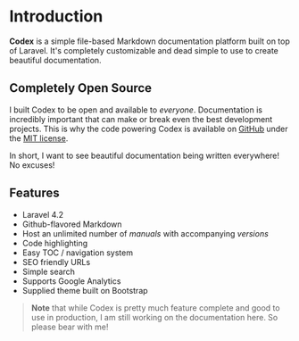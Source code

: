 # Introduction
**Codex** is a simple file-based Markdown documentation platform built on top of Laravel. It's completely customizable and dead simple to use to create beautiful documentation.

## Completely Open Source
I built Codex to be open and available to *everyone*. Documentation is incredibly important that can make or break even the best development projects. This is why the code powering Codex is available on [GitHub](https://github.com/caffeinated/codex) under the [MIT license](https://tldrlegal.com/license/mit-license).

In short, I want to see beautiful documentation being written everywhere! No excuses!

## Features
- Laravel 4.2
- Github-flavored Markdown
- Host an unlimited number of *manuals* with accompanying *versions*
- Code highlighting
- Easy TOC / navigation system
- SEO friendly URLs
- Simple search
- Supports Google Analytics
- Supplied theme built on Bootstrap

> **Note** that while Codex is pretty much feature complete and good to use in production, I am still working on the documentation here. So please bear with me!
